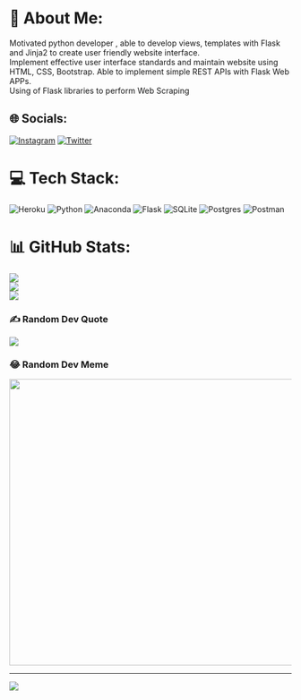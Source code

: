 # 💫 About Me:
Motivated python developer , able to develop views, templates with Flask and Jinja2 to create user friendly website interface. <br>Implement effective user interface standards and maintain website using HTML, CSS, Bootstrap. Able to implement simple REST APIs with Flask Web APPs. <br>Using of Flask libraries to perform Web Scraping


## 🌐 Socials:
[![Instagram](https://img.shields.io/badge/Instagram-%23E4405F.svg?logo=Instagram&logoColor=white)](https://instagram.com/mauranmango) [![Twitter](https://img.shields.io/badge/Twitter-%231DA1F2.svg?logo=Twitter&logoColor=white)](https://twitter.com/mauranmango) 

# 💻 Tech Stack:
![Heroku](https://img.shields.io/badge/heroku-%23430098.svg?style=for-the-badge&logo=heroku&logoColor=white) ![Python](https://img.shields.io/badge/python-3670A0?style=for-the-badge&logo=python&logoColor=ffdd54) ![Anaconda](https://img.shields.io/badge/Anaconda-%2344A833.svg?style=for-the-badge&logo=anaconda&logoColor=white) ![Flask](https://img.shields.io/badge/flask-%23000.svg?style=for-the-badge&logo=flask&logoColor=white) ![SQLite](https://img.shields.io/badge/sqlite-%2307405e.svg?style=for-the-badge&logo=sqlite&logoColor=white) ![Postgres](https://img.shields.io/badge/postgres-%23316192.svg?style=for-the-badge&logo=postgresql&logoColor=white) ![Postman](https://img.shields.io/badge/Postman-FF6C37?style=for-the-badge&logo=postman&logoColor=white)
# 📊 GitHub Stats:
![](https://github-readme-stats.vercel.app/api?username=mauranmango&theme=dark&hide_border=false&include_all_commits=true&count_private=true)<br/>
![](https://github-readme-streak-stats.herokuapp.com/?user=mauranmango&theme=dark&hide_border=false)<br/>
![](https://github-readme-stats.vercel.app/api/top-langs/?username=mauranmango&theme=dark&hide_border=false&include_all_commits=true&count_private=true&layout=compact)

### ✍️ Random Dev Quote
![](https://quotes-github-readme.vercel.app/api?type=horizontal&theme=radical)

### 😂 Random Dev Meme
<img src="https://random-memer.herokuapp.com/" width="512px"/>

---
[![](https://visitcount.itsvg.in/api?id=mauranmango&icon=0&color=0)](https://visitcount.itsvg.in)
